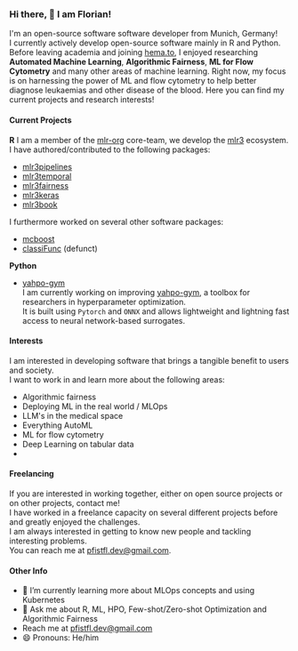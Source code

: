 ### Hi there, 👋 I am Florian!

I'm an open-source software software developer from Munich, Germany! <br>
I currently actively develop open-source software mainly in R and Python.<be>
Before leaving academia and joining [hema.to](https://github.com/hema-to), I enjoyed researching **Automated Machine Learning**, **Algorithmic Fairness**, **ML for Flow Cytometry** and many other areas of machine learning.
Right now, my focus is on harnessing the power of ML and flow cytometry to help better diagnose leukaemias and other disease of the blood.
Here you can find my current projects and research interests!

#### Current Projects

**R**
I am a member of the [mlr-org]() core-team, we develop the [mlr3]() ecosystem.<br>
I have authored/contributed to the following packages:
- [mlr3pipelines](https://github.com/mlr-org/mlr3pipelines)
- [mlr3temporal](https://github.com/mlr-org/mlr3temporal)
- [mlr3fairness](https://github.com/mlr-org/mlr3fairness)
- [mlr3keras](https://github.com/mlr-org/mlr3keras)
- [mlr3book](https://github.com/mlr-org/mlr3book)

I furthermore worked on several other software packages:
- [mcboost]()
- [classiFunc](https://github.com/maierhofert/classiFunc) (defunct)


**Python**

- [yahpo-gym](https://github.com/slds-lmu/yahpo_gym) <br>
  I am currently working on improving [yahpo-gym](https://github.com/slds-lmu/yahpo-gym), a toolbox for researchers in hyperparameter optimization.<br>
  It is built using `Pytorch` and `ONNX` and allows lightweight and lightning fast access to neural network-based surrogates.

#### Interests

I am interested in developing software that brings a tangible benefit to users and society.<br>
I want to work in and learn more about the following areas:
- Algorithmic fairness
- Deploying ML in the real world / MLOps
- LLM's in the medical space
- Everything AutoML
- ML for flow cytometry
- Deep Learning on tabular data
- 
#### Freelancing

If you are interested in working together, either on open source projects or on other projects, contact me!<br>
I have worked in a freelance capacity on several different projects before and greatly enjoyed the challenges.<br>
I am always interested in getting to know new people and tackling interesting problems.<br>
You can reach me at pfistfl.dev@gmail.com.


#### Other Info

- 🌱 I’m currently learning more about MLOps concepts and using Kubernetes
- 💬 Ask me about R, ML, HPO, Few-shot/Zero-shot Optimization and Algorithmic Fairness
- Reach me at pfistfl.dev@gmail.com
- 😄 Pronouns: He/him
